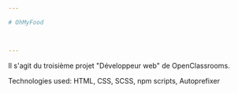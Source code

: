 ```yaml
---

# OhMyFood



---
```


Il s'agit du troisième projet "Développeur web" de OpenClassrooms.

Technologies used: HTML, CSS, SCSS, npm scripts, Autoprefixer